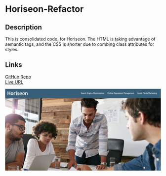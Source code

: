 # Horiseon-Refactor

## Description
This is consolidated code, for Horiseon. The HTML is taking advantage of semantic tags, and the CSS is shorter due to combing class attributes for styles.

## Links

[GitHub Repo](https://github.com/jeannav/Challenge-1)\
[Live URL](https://jeannav.github.io/Challenge-1/)

![Screenshot](./assets/images/site.jpg)